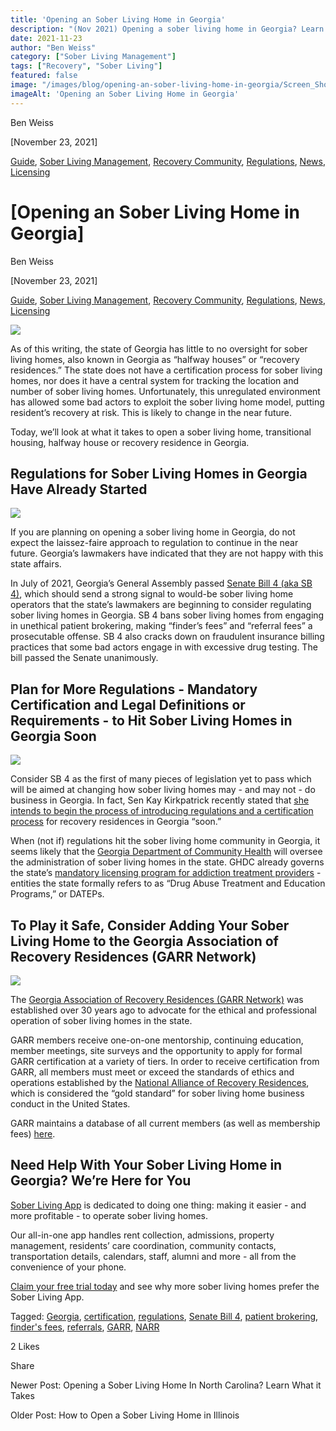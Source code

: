 ```yaml
---
title: 'Opening an Sober Living Home in Georgia'
description: "(Nov 2021) Opening a sober living home in Georgia? Learn about the regulations (SB 4), GARR certification & anticipated changes for recovery residences."
date: 2021-11-23
author: "Ben Weiss"
category: ["Sober Living Management"]
tags: ["Recovery", "Sober Living"]
featured: false
image: "/images/blog/opening-an-sober-living-home-in-georgia/Screen_Shot_2021-11-23_at_9.47.57_AM.png"
imageAlt: 'Opening an Sober Living Home in Georgia'
---
```


Ben Weiss

[November 23, 2021]

[Guide](/sober-living-app-blog/category/Guide), [Sober Living Management](/sober-living-app-blog/category/Sober+Living+Management), [Recovery Community](/sober-living-app-blog/category/Recovery+Community), [Regulations](/sober-living-app-blog/category/Regulations), [News](/sober-living-app-blog/category/News), [Licensing](/sober-living-app-blog/category/Licensing)

#  [Opening an Sober Living Home in Georgia]

Ben Weiss

[November 23, 2021]

[Guide](/sober-living-app-blog/category/Guide), [Sober Living Management](/sober-living-app-blog/category/Sober+Living+Management), [Recovery Community](/sober-living-app-blog/category/Recovery+Community), [Regulations](/sober-living-app-blog/category/Regulations), [News](/sober-living-app-blog/category/News), [Licensing](/sober-living-app-blog/category/Licensing)

![](/images/blog/opening-an-sober-living-home-in-georgia/Screen_Shot_2021-11-23_at_9.47.29_AM.png)

As of this writing, the state of Georgia has little to no oversight for sober living homes, also known in Georgia as “halfway houses” or “recovery residences.” The state does not have a certification process for sober living homes, nor does it have a central system for tracking the location and number of sober living homes. Unfortunately, this unregulated environment has allowed some bad actors to exploit the sober living home model, putting resident’s recovery at risk. This is likely to change in the near future. 

Today, we’ll look at what it takes to open a sober living home, transitional housing, halfway house or recovery residence in Georgia.

## Regulations for Sober Living Homes in Georgia Have Already Started 

![](/images/blog/opening-an-sober-living-home-in-georgia/Screen_Shot_2021-11-23_at_9.47.38_AM.png)

If you are planning on opening a sober living home in Georgia, do not expect the laissez-faire approach to regulation to continue in the near future. Georgia’s lawmakers have indicated that they are not happy with this state affairs.

In July of 2021, Georgia’s General Assembly passed [Senate Bill 4 (aka SB 4)](https://www.legis.ga.gov/legislation/58874), which should send a strong signal to would-be sober living home operators that the state’s lawmakers are beginning to consider regulating sober living homes in Georgia. SB 4 bans sober living homes from engaging in unethical patient brokering, making “finder’s fees” and “referral fees” a prosecutable offense. SB 4 also cracks down on fraudulent insurance billing practices that some bad actors engage in with excessive drug testing. The bill passed the Senate unanimously.  

## Plan for More Regulations - Mandatory Certification and Legal Definitions or Requirements - to Hit Sober Living Homes in Georgia Soon 

![](/images/blog/opening-an-sober-living-home-in-georgia/Screen_Shot_2021-11-23_at_9.47.46_AM.png)

Consider SB 4 as the first of many pieces of legislation yet to pass which will be aimed at changing how sober living homes may - and may not - do business in Georgia. In fact, Sen Kay Kirkpatrick recently stated that [she intends to begin the process of introducing regulations and a certification process](https://www.gpb.org/news/2021/04/09/georgias-plan-crack-down-on-halfway-house-cash-cows) for recovery residences in Georgia “soon.” 

When (not if) regulations hit the sober living home community in Georgia, it seems likely that the [Georgia Department of Community Health](https://dch.georgia.gov/) will oversee the administration of sober living homes in the state. GHDC already governs the state’s [mandatory licensing program for addiction treatment providers](https://behavehealth.com/blog/2021/11/16/how-to-open-an-addiction-treatment-center-in-georgia) \- entities the state formally refers to as “Drug Abuse Treatment and Education Programs,” or DATEPs. 

## To Play it Safe, Consider Adding Your Sober Living Home to the Georgia Association of Recovery Residences (GARR Network)

![](/images/blog/opening-an-sober-living-home-in-georgia/Screen_Shot_2021-11-23_at_9.47.57_AM.png)

The [Georgia Association of Recovery Residences (GARR Network)](https://www.thegarrnetwork.org/) was established over 30 years ago to advocate for the ethical and professional operation of sober living homes in the state. 

GARR members receive one-on-one mentorship, continuing education, member meetings, site surveys and the opportunity to apply for formal GARR certification at a variety of tiers. In order to receive certification from GARR, all members must meet or exceed the standards of ethics and operations established by the [National Alliance of Recovery Residences](https://narronline.org/), which is considered the “gold standard” for sober living home business conduct in the United States.

GARR maintains a database of all current members (as well as membership fees) [here](https://www.thegarrnetwork.org/membership-index). 

## Need Help With Your Sober Living Home in Georgia? We’re Here for You

[Sober Living App](/) is dedicated to doing one thing: making it easier - and more profitable - to operate sober living homes. 

Our all-in-one app handles rent collection, admissions, property management, residents’ care coordination, community contacts, transportation details, calendars, staff, alumni and more - all from the convenience of your phone. 

[Claim your free trial today](https://behavehealth.com/get-started) and see why more sober living homes prefer the Sober Living App.

Tagged: [Georgia](/sober-living-app-blog/tag/Georgia), [certification](/sober-living-app-blog/tag/certification), [regulations](/sober-living-app-blog/tag/regulations), [Senate Bill 4](https://soberlivingapp.com/sober-living-app-blog/tag/Senate+Bill+4), [patient brokering](https://soberlivingapp.com/sober-living-app-blog/tag/patient+brokering), [finder's fees](https://soberlivingapp.com/sober-living-app-blog/tag/finder%27s+fees), [referrals](/sober-living-app-blog/tag/referrals), [GARR](/sober-living-app-blog/tag/GARR), [NARR](/sober-living-app-blog/tag/NARR)

2 Likes

Share

Newer Post: Opening a Sober Living Home In North Carolina? Learn What it Takes

Older Post: How to Open a Sober Living Home in Illinois
